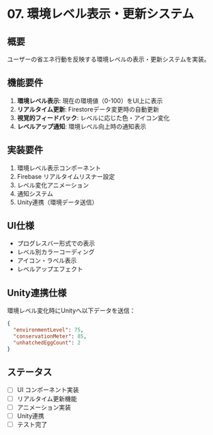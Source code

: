 # 07. 環境レベル表示・更新システム

## 概要
ユーザーの省エネ行動を反映する環境レベルの表示・更新システムを実装。

## 機能要件
1. **環境レベル表示**: 現在の環境値（0-100）をUI上に表示
2. **リアルタイム更新**: Firestoreデータ変更時の自動更新
3. **視覚的フィードバック**: レベルに応じた色・アイコン変化
4. **レベルアップ通知**: 環境レベル向上時の通知表示

## 実装要件
1. 環境レベル表示コンポーネント
2. Firebase リアルタイムリスナー設定
3. レベル変化アニメーション
4. 通知システム
5. Unity連携（環境データ送信）

## UI仕様
- プログレスバー形式での表示
- レベル別カラーコーディング
- アイコン・ラベル表示
- レベルアップエフェクト

## Unity連携仕様
環境レベル変化時にUnityへ以下データを送信：
```json
{
  "environmentLevel": 75,
  "conservationMeter": 85,
  "unhatchedEggCount": 2
}
```

## ステータス
- [ ] UI コンポーネント実装
- [ ] リアルタイム更新機能
- [ ] アニメーション実装
- [ ] Unity連携
- [ ] テスト完了